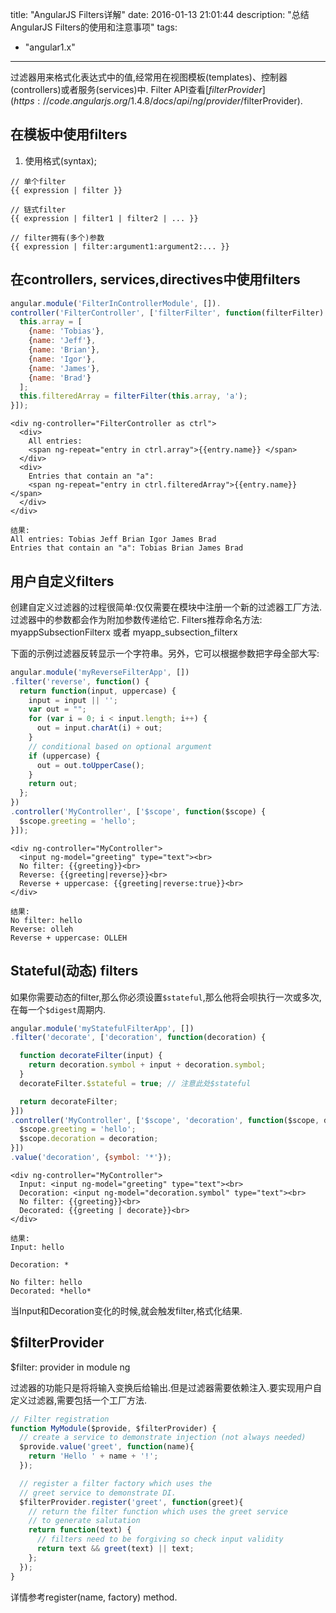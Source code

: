 title: "AngularJS Filters详解"
date: 2016-01-13 21:01:44
description: "总结AngularJS Filters的使用和注意事项"
tags:
- "angular1.x"
---

过滤器用来格式化表达式中的值,经常用在视图模板(templates)、控制器(controllers)或者服务(services)中.
Filter API查看[$filterProvider](https://code.angularjs.org/1.4.8/docs/api/ng/provider/$filterProvider).

## 在模板中使用filters

1. 使用格式(syntax);

```plain
// 单个filter
{{ expression | filter }}

// 链式filter
{{ expression | filter1 | filter2 | ... }}

// filter拥有(多个)参数
{{ expression | filter:argument1:argument2:... }}
```

## 在controllers, services,directives中使用filters

```js
angular.module('FilterInControllerModule', []).
controller('FilterController', ['filterFilter', function(filterFilter) {
  this.array = [
    {name: 'Tobias'},
    {name: 'Jeff'},
    {name: 'Brian'},
    {name: 'Igor'},
    {name: 'James'},
    {name: 'Brad'}
  ];
  this.filteredArray = filterFilter(this.array, 'a');
}]);
```

```plain
<div ng-controller="FilterController as ctrl">
  <div>
    All entries:
    <span ng-repeat="entry in ctrl.array">{{entry.name}} </span>
  </div>
  <div>
    Entries that contain an "a":
    <span ng-repeat="entry in ctrl.filteredArray">{{entry.name}} </span>
  </div>
</div>

结果: 
All entries: Tobias Jeff Brian Igor James Brad
Entries that contain an "a": Tobias Brian James Brad
```

## 用户自定义filters

创建自定义过滤器的过程很简单:仅仅需要在模块中注册一个新的过滤器工厂方法.过滤器中的参数都会作为附加参数传递给它.
Filters推荐命名方法: myappSubsectionFilterx 或者 myapp_subsection_filterx

下面的示例过滤器反转显示一个字符串。另外，它可以根据参数把字母全部大写:

```js
angular.module('myReverseFilterApp', [])
.filter('reverse', function() {
  return function(input, uppercase) {
    input = input || '';
    var out = "";
    for (var i = 0; i < input.length; i++) {
      out = input.charAt(i) + out;
    }
    // conditional based on optional argument
    if (uppercase) {
      out = out.toUpperCase();
    }
    return out;
  };
})
.controller('MyController', ['$scope', function($scope) {
  $scope.greeting = 'hello';
}]);
```

```plain
<div ng-controller="MyController">
  <input ng-model="greeting" type="text"><br>
  No filter: {{greeting}}<br>
  Reverse: {{greeting|reverse}}<br>
  Reverse + uppercase: {{greeting|reverse:true}}<br>
</div>

结果: 
No filter: hello
Reverse: olleh
Reverse + uppercase: OLLEH
```

## Stateful(动态) filters

如果你需要动态的filter,那么你必须设置`$stateful`,那么他将会呗执行一次或多次,在每一个`$digest`周期内.

```js
angular.module('myStatefulFilterApp', [])
.filter('decorate', ['decoration', function(decoration) {

  function decorateFilter(input) {
    return decoration.symbol + input + decoration.symbol;
  }
  decorateFilter.$stateful = true; // 注意此处$stateful

  return decorateFilter;
}])
.controller('MyController', ['$scope', 'decoration', function($scope, decoration) {
  $scope.greeting = 'hello';
  $scope.decoration = decoration;
}])
.value('decoration', {symbol: '*'});
```

```plain
<div ng-controller="MyController">
  Input: <input ng-model="greeting" type="text"><br>
  Decoration: <input ng-model="decoration.symbol" type="text"><br>
  No filter: {{greeting}}<br>
  Decorated: {{greeting | decorate}}<br>
</div>

结果:
Input: hello

Decoration: *

No filter: hello
Decorated: *hello*
```

当Input和Decoration变化的时候,就会触发filter,格式化结果.

## $filterProvider

$filter: provider in module ng

过滤器的功能只是将将输入变换后给输出.但是过滤器需要依赖注入.要实现用户自定义过滤器,需要包括一个工厂方法.

```js
// Filter registration
function MyModule($provide, $filterProvider) {
  // create a service to demonstrate injection (not always needed)
  $provide.value('greet', function(name){
    return 'Hello ' + name + '!';
  });

  // register a filter factory which uses the
  // greet service to demonstrate DI.
  $filterProvider.register('greet', function(greet){
    // return the filter function which uses the greet service
    // to generate salutation
    return function(text) {
      // filters need to be forgiving so check input validity
      return text && greet(text) || text;
    };
  });
}
```

详情参考register(name, factory) method.
